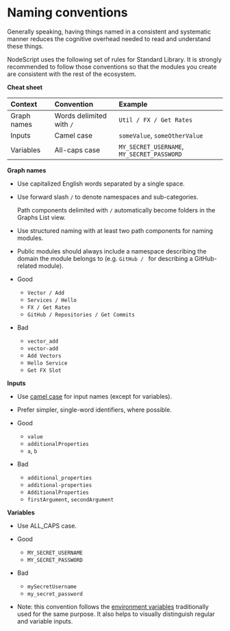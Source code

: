 # Naming conventions

Generally speaking, having things named in a consistent and systematic manner reduces the cognitive overhead needed to read and understand these things.

NodeScript uses the following set of rules for Standard Library. It is strongly recommended to follow those conventions so that the modules you create are consistent with the rest of the ecosystem.

**Cheat sheet**

| Context       | Convention           | Example            |
|:--------------|:---------------------|:-------------------|
| Graph names   | Words delimited with `/` | `Util / FX / Get Rates` |
| Inputs        | Camel case           | `someValue`, `someOtherValue` |
| Variables     | All-caps case        | `MY_SECRET_USERNAME`, `MY_SECRET_PASSWORD` |


**Graph names**

- Use capitalized English words separated by a single space.

- Use forward slash `/` to denote namespaces and sub-categories.

    <p class="info">
    Path components delimited with <code>/</code> automatically become folders in the Graphs List view.
    </p>

- Use structured naming with at least two path components for naming modules.

- Public modules should always include a namespace describing the domain the module belongs to (e.g. `GitHub / ` for describing a GitHub-related module).

- <span class="good">Good</span>

    - `Vector / Add`
    - `Services / Hello`
    - `FX / Get Rates`
    - `GitHub / Repositories / Get Commits`

- <span class="bad">Bad</span>

    - `vector_add`
    - `vector-add`
    - `Add Vectors`
    - `Hello Service`
    - `Get FX Slot`

**Inputs**

- Use [camel case](https://en.wikipedia.org/wiki/Camel_case) for input names (except for variables).

- Prefer simpler, single-word identifiers, where possible.

- <span class="good">Good</span>

    - `value`
    - `additionalProperties`
    - `a`, `b`

- <span class="bad">Bad</span>

    - `additional_properties`
    - `additional-properties`
    - `AdditionalProperties`
    - `firstArgument`, `secondArgument`

**Variables**

- Use ALL_CAPS case.

- <span class="good">Good</span>

    - `MY_SECRET_USERNAME`
    - `MY_SECRET_PASSWORD`

- <span class="bad">Bad</span>

    - `mySecretUsername`
    - `my_secret_password`

- Note: this convention follows the [environment variables](https://en.wikipedia.org/wiki/Environment_variable) traditionally used for the same purpose. It also helps to visually distinguish regular and variable inputs.
